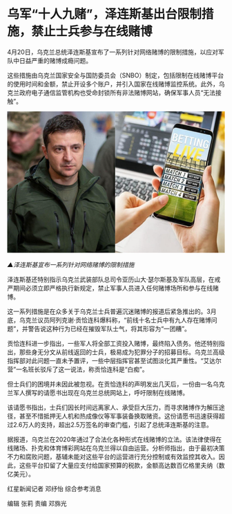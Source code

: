 # 乌军“十人九赌”，泽连斯基出台限制措施，禁止士兵参与在线赌博

4月20日，乌克兰总统泽连斯基宣布了一系列针对网络赌博的限制措施，以应对军队中日益严重的赌博成瘾问题。

这些措施由乌克兰国家安全与国防委员会（SNBO）制定，包括限制在线赌博平台的使用时间和金额，禁止开设多个账户，并引入国家在线赌博监控系统。此外，乌克兰政府电子通信监管机构也受命封锁所有非法赌博网站，确保军事人员“无法接触”。

![51bfc8b6a7d470633d79bccbeff5f376.jpg](https://raw.githubusercontent.com/qqhsx/qqnews_image/main/2024/04/21/乌军“十人九赌”，泽连斯基出台限制措施，禁止士兵参与在线赌博/51bfc8b6a7d470633d79bccbeff5f376.jpg)

 _▲泽连斯基宣布一系列针对网络赌博的限制措施_

泽连斯基还特别指示乌克兰武装部队总司令亚历山大·瑟尔斯基及军队高层，在戒严期间必须立即严格执行新规定，禁止军事人员进入任何赌博场所和参与在线赌博。

这一系列措施是在众多关于乌克兰士兵普遍沉迷赌博的报道后紧急推出的。3月底，乌克兰议员阿列克谢·贡恰连科爆料称，“前线十名士兵中有九人存在赌博问题”，并警告说这种行为已经在摧毁军队士气，将其形容为“一团糟”。

贡恰连科进一步指出，一些军人将全部工资投入赌博，最终陷入债务。他还特别指出，那些身无分文从前线返回的士兵，极易成为犯罪分子的招募目标。乌克兰高级指挥部对此问题一直未予置评，一些中层指挥官甚至试图淡化其严重性。“艾达尔营”一名班长驳斥了这一说法，称贡恰连科是“白痴”。

但士兵们的困境并未因此被忽视。在贡恰连科的声明发出几天后，一份由一名乌克兰军人撰写的请愿书出现在乌克兰总统网站上，呼吁限制在线赌博。

该请愿书指出，士兵们因长时间远离家人、承受巨大压力，而寻求赌博作为解压途径，甚至不惜抵押无人机和热成像仪等军事装备换取赌资。这份请愿书迅速获得超过2.6万人的支持，超出2.5万签名的审查门槛，引起了总统泽连斯基的注意。

据报道，乌克兰在2020年通过了合法化各种形式在线赌博的立法。该法律使得在线赌场、扑克和体育博彩网站在乌克兰得以自由运营。分析师指出，由于最初决策不力和腐败问题，基辅未能对这些平台的运营进行充分控制或有效监控其收入。因此，这些平台扣留了大量应支付给国家预算的税款，金额高达数百亿格里夫纳（数亿美元）。

红星新闻记者 邓纾怡 综合参考消息

编辑 张莉 责编 邓旆光

